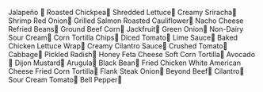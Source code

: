 Jalapeño 🌱
Roasted Chickpea🌱
Shredded Lettuce🌱
Creamy Sriracha🌱
Shrimp
Red Onion🌱
Grilled Salmon
Roasted Cauliflower🌱
Nacho Cheese
Refried Beans🌱
Ground Beef
Corn🌱
Jackfruit🌱
Green Onion🌱
Non-Dairy Sour Cream🌱
Corn Tortilla Chips🌱
Diced Tomato🌱
Lime Sauce🌱
Baked Chicken
Lettuce Wrap🌱
Creamy Cilantro Sauce🌱
Crushed Tomato🌱
Cabbage🌱
Pickled Radish🌱
Honey
Feta Cheese
Soft Corn Tortilla🌱
Avocado🌱
Dijon Mustard🌱
Arugula🌱
Black Bean🌱
Fried Chicken
White American Cheese
Fried Corn Tortilla🌱
Flank Steak
Onion🌱
Beyond Beef🌱
Cilantro🌱
Sour Cream
Tomato🌱
Bell Pepper🌱